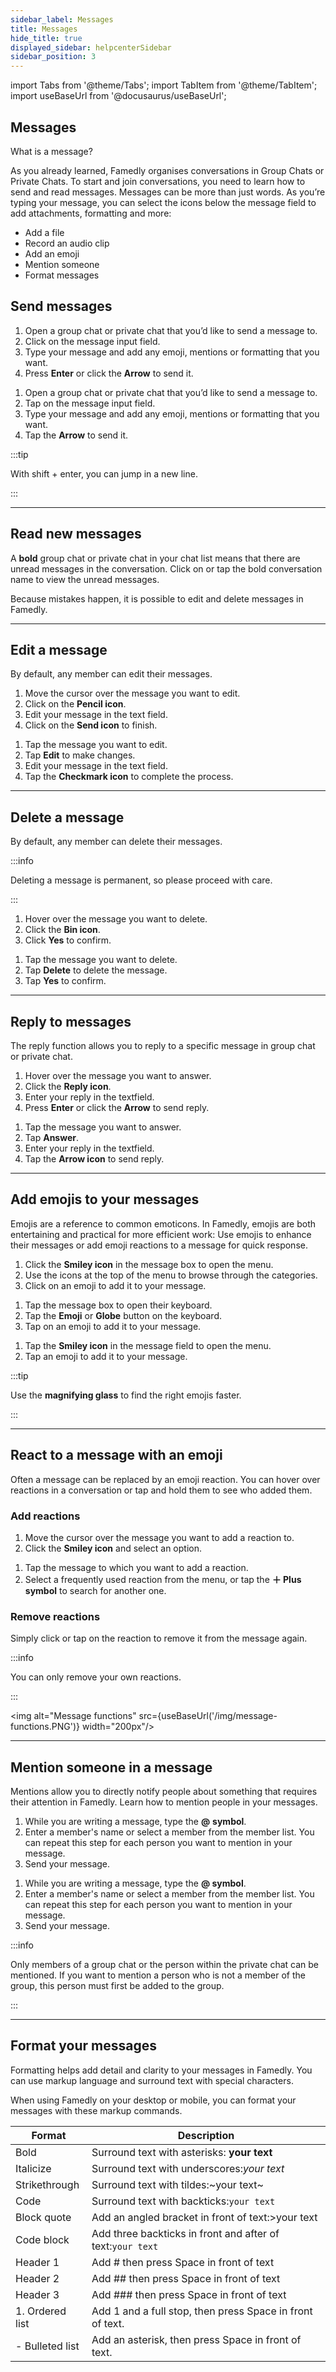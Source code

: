 ```yaml
---
sidebar_label: Messages
title: Messages
hide_title: true
displayed_sidebar: helpcenterSidebar
sidebar_position: 3
---
```


import Tabs from '@theme/Tabs';
import TabItem from '@theme/TabItem';
import useBaseUrl from '@docusaurus/useBaseUrl';


<div class="hero hero--primary">
  <div class="container">
    <h2 class="hero__title">Messages</h2>
    <p class="hero__subtitle">What is a message?</p>
    <p>As you already learned, Famedly organises conversations in Group Chats or Private Chats. To start and join conversations, you need to learn how to send and read messages. Messages can be more than just words. As you’re typing your message, you can select the icons below the message field to add attachments, formatting and more:</p>
    <ul>
        <li>Add a file</li>
        <li>Record an audio clip</li>
        <li>Add an emoji</li>
        <li>Mention someone</li>
        <li>Format messages</li>
    </ul>
  </div>
</div>

## Send messages


<Tabs>
  <TabItem value="desktop" label="Desktop" default>
  <ol>
    <li>Open a group chat or private chat that you’d like to send a message to.</li>
    <li>Click on the message input field.</li>
    <li>Type your message and add any emoji, mentions or formatting that you want.</li>
    <li>Press <b>Enter</b> or click the <b>Arrow</b> to send it.</li>
  </ol>
    </TabItem>
    <TabItem value="mobile" label="Mobile">
  <ol>
    <li>Open a group chat or private chat that you’d like to send a message to.</li>
    <li>Tap on the message input field.</li>
    <li>Type your message and add any emoji, mentions or formatting that you want.</li>
    <li>Tap the <b>Arrow</b> to send it.</li>
  </ol>
  </TabItem>
</Tabs>

:::tip

With shift + enter, you can jump in a new line.

:::

---

## Read new messages

A <b>bold</b> group chat or private chat in your chat list means that there are unread messages in the conversation. Click on or tap the bold conversation name to view the unread messages.

Because mistakes happen, it is possible to edit and delete messages in Famedly.

---

## Edit a message

By default, any member can edit their messages.

<Tabs>
  <TabItem value="desktop" label="Desktop" default>
  <ol>
    <li>Move the cursor over the message you want to edit.</li>
    <li>Click on the <b>Pencil icon</b>.</li>
    <li>Edit your message in the text field.</li>
    <li>Click on the <b>Send icon</b> to finish.</li>
  </ol>
    </TabItem>
    <TabItem value="mobile" label="Mobile">
  <ol>
    <li>Tap the message you want to edit.</li>
    <li>Tap <b>Edit</b> to make changes.</li>
    <li>Edit your message in the text field.</li>
    <li>Tap the <b>Checkmark icon</b> to complete the process.</li>
  </ol>
  </TabItem>
</Tabs>

---

## Delete a message

By default, any member can delete their messages.

:::info

Deleting a message is permanent, so please proceed with care.

:::

<Tabs>
  <TabItem value="desktop" label="Desktop" default>
  <ol>
    <li>Hover over the message you want to delete.</li>
    <li>Click the <b>Bin icon</b>.</li>
    <li>Click <b>Yes</b> to confirm.</li>
  </ol>
    </TabItem>
    <TabItem value="mobile" label="Mobile">
  <ol>
    <li>Tap the message you want to delete.</li>
    <li>Tap <b>Delete</b> to delete the message.</li>
    <li>Tap <b>Yes</b> to confirm.</li>
  </ol>
  </TabItem>
</Tabs>

---

## Reply to messages

The reply function allows you to reply to a specific message in group chat or private chat.

<Tabs>
  <TabItem value="desktop" label="Desktop" default>
  <ol>
    <li>Hover over the message you want to answer.</li>
    <li>Click the <b>Reply icon</b>.</li>
    <li>Enter your reply in the textfield.</li>
    <li>Press <b>Enter</b> or click the <b>Arrow</b> to send reply.</li>
  </ol>
    </TabItem>
    <TabItem value="mobile" label="Mobile">
  <ol>
    <li>Tap the message you want to answer.</li>
    <li>Tap <b>Answer</b>.</li>
    <li>Enter your reply in the textfield.</li>
    <li>Tap the <b>Arrow icon</b> to send reply.</li>
  </ol>
  </TabItem>
</Tabs>

---

## Add emojis to your messages

Emojis are a reference to common emoticons. In Famedly, emojis are both entertaining and practical for more efficient work: Use emojis to enhance their messages or add emoji reactions to a message for quick response.

<Tabs>
  <TabItem value="desktop" label="Desktop" default>
  <ol>
    <li>Click the <b>Smiley icon</b> in the message box to open the menu.</li>
    <li>Use the icons at the top of the menu to browse through the categories.</li>
    <li>Click on an emoji to add it to your message.</li>
  </ol>
    </TabItem>
    <TabItem value="ios" label="iOS">
  <ol>
    <li>Tap the message box to open their keyboard.</li>
    <li>Tap the <b>Emoji</b> or <b>Globe</b> button on the keyboard.</li>
    <li>Tap on an emoji to add it to your message.</li>
  </ol>
    </TabItem>
    <TabItem value="android" label="Android">
  <ol>
    <li>Tap the <b>Smiley icon</b> in the message field to open the menu.</li>
    <li>Tap an emoji to add it to your message.</li>
  </ol>
  </TabItem>
</Tabs>

:::tip

Use the <b>magnifying glass</b> to find the right emojis faster.

:::

---

## React to a message with an emoji

Often a message can be replaced by an emoji reaction. You can hover over reactions in a conversation or tap and hold them to see who added them.

### Add reactions

<Tabs>
  <TabItem value="desktop" label="Desktop" default>
  <ol>
    <li>Move the cursor over the message you want to add a reaction to.</li>
    <li>Click the <b>Smiley icon</b> and select an option.</li>
  </ol>
    </TabItem>
    <TabItem value="mobile" label="Mobile">
  <ol>
    <li>Tap the message to which you want to add a reaction.</li>
    <li>Select a frequently used reaction from the menu, or tap the <b>＋ Plus symbol</b> to search for another one.</li>
  </ol>
  </TabItem>
</Tabs>

### Remove reactions

Simply click or tap on the reaction to remove it from the message again.

:::info

You can only remove your own reactions.

:::

<img alt="Message functions" src={useBaseUrl('/img/message-functions.PNG')} width="200px"/>

---

## Mention someone in a message

Mentions allow you to directly notify people about something that requires their attention in Famedly. Learn how to mention people in your messages.
<Tabs>
  <TabItem value="desktop" label="Desktop" default>
  <ol>
    <li>While you are writing a message, type the <b>@</b> <b>symbol</b>.</li>
    <li>Enter a member's name or select a member from the member list. You can repeat this step for each person you want to mention in your message.</li>
    <li>Send your message.</li>
  </ol>
    </TabItem>
    <TabItem value="mobile" label="Mobile">
  <ol>
    <li>While you are writing a message, type the <b>@ symbol</b>.</li>
    <li>Enter a member's name or select a member from the member list. You can repeat this step for each person you want to mention in your message.</li>
    <li>Send your message.</li>
  </ol>
  </TabItem>
</Tabs>

:::info

Only members of a group chat or the person within the private chat can be mentioned. If you want to mention a person who is not a member of the group, this person must first be added to the group.

:::

---

## Format your messages

Formatting helps add detail and clarity to your messages in Famedly. You can use markup language and surround text with special characters.

When using Famedly on your desktop or mobile, you can format your messages with these markup commands.

| Format | Description |
| --- | --- |
| Bold | Surround text with asterisks: **your text** |
| Italicize | Surround text with underscores:_your text_ |
| Strikethrough | Surround text with tildes:~your text~ |
| Code | Surround text with backticks:`your text` |
| Block quote | Add an angled bracket in front of text:>your text |
| Code block | Add three backticks in front and after of text:```your text``` |
| Header 1 | Add # then press Space in front of text |
| Header 2 | Add ## then press Space in front of text |
| Header 3 | Add ### then press Space in front of text |
| 1. Ordered list | Add 1 and a full stop, then press Space in front of text. |
| - Bulleted list | Add an asterisk, then press Space in front of text. |

